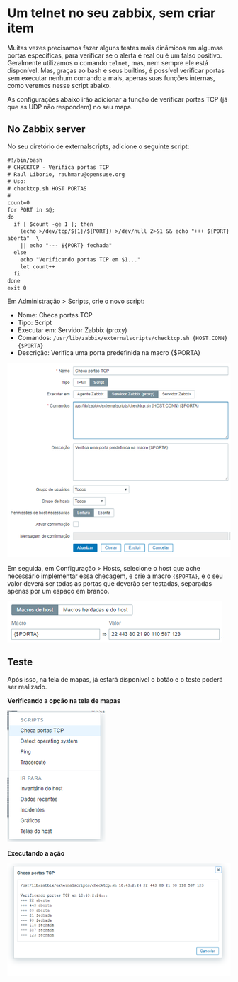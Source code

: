 # Um telnet no seu zabbix, sem criar item
Muitas vezes precisamos fazer alguns testes mais dinâmicos em algumas portas específicas, para verificar se o alerta é real ou é um falso positivo. Geralmente utilizamos o comando `telnet`, mas, nem sempre ele está disponível. Mas, graças ao bash e seus builtins, é possível verificar portas sem executar nenhum comando a mais, apenas suas funções internas, como veremos nesse script abaixo.

As configurações abaixo irão adicionar a função de verificar portas TCP (já que as UDP não respondem) no seu mapa.

## No Zabbix server

No seu diretório de externalscripts, adicione o seguinte script:

```shell
#!/bin/bash
# CHECKTCP - Verifica portas TCP
# Raul Liborio, rauhmaru@opensuse.org
# Uso:
# checktcp.sh HOST PORTAS
#
count=0
for PORT in $@;
do
  if [ $count -ge 1 ]; then
    (echo >/dev/tcp/${1}/${PORT}) >/dev/null 2>&1 && echo "+++ ${PORT} aberta"  \
    || echo "--- ${PORT} fechada"
  else
    echo "Verificando portas TCP em $1..."
    let count++
  fi
done
exit 0
```
Em Administração > Scripts, crie o novo script:
* Nome: Checa portas TCP
* Tipo: Script
* Executar em: Servidor Zabbix (proxy)
* Comandos: `/usr/lib/zabbix/externalscripts/checktcp.sh {HOST.CONN} {$PORTA}`
* Descrição: Verifica uma porta predefinida na macro {$PORTA}

![script config](script-config.PNG)

Em seguida, em Configuração > Hosts, selecione o host que ache necessário implementar essa checagem, e crie a macro `{$PORTA}`, e o seu valor deverá ser todas as portas que deverão ser testadas, separadas apenas por um espaço em branco.

![macro config](macro-config.PNG)

## Teste
Após isso, na tela de mapas, já estará disponível o botão e o teste poderá ser realizado.


**Verificando a opção na tela de mapas**

![menu em mapas](map-01.PNG)


**Executando a ação**

![executando a ação](map-02.PNG)


